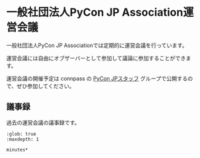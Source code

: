 # 一般社団法人PyCon JP Association運営会議

一般社団法人PyCon JP Associationでは定期的に運営会議を行っています。

運営会議には自由にオブザーバーとして参加して議論に参加することができます。

運営会議の開催予定は connpass の [PyCon JPスタッフ](https://pyconjp-staff.connpass.com/) グループで公開するので、ぜひ参加してください。

## 議事録

過去の運営会議の議事録です。

```{toctree}
:glob: true
:maxdepth: 1

minutes*
```

